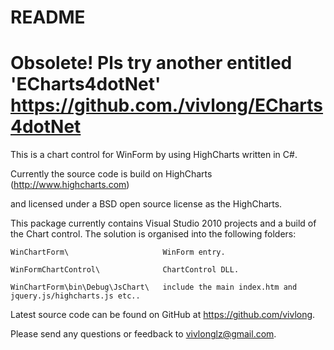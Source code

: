README
======================================

# Obsolete! Pls try another entitled 'ECharts4dotNet' https://github.com./vivlong/ECharts4dotNet #

This is a chart control for WinForm by using HighCharts written in C#.

Currently the source code is build on HighCharts (http://www.highcharts.com)

and licensed under a BSD open source license as the HighCharts.

This package currently contains Visual Studio 2010 projects and a build
of the Chart control. The solution is organised into the following folders:

    WinChartForm\                     WinForm entry.

    WinFormChartControl\              ChartControl DLL.

    WinChartForm\bin\Debug\JsChart\   include the main index.htm and jquery.js/highcharts.js etc..


Latest source code can be found on GitHub at https://github.com/vivlong.

Please send any questions or feedback to vivlonglz@gmail.com.
